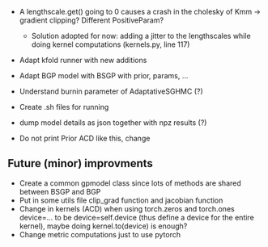 - A lengthscale.get() going to 0 causes a crash in the cholesky of Kmm -> gradient clipping? Different PositiveParam?
  - Solution adopted for now: adding a jitter to the lengthscales while doing kernel computations (kernels.py, line 117)

- Adapt kfold runner with new additions
- Adapt BGP model with BSGP with prior, params, ...

- Understand burnin parameter of AdaptativeSGHMC (?)
- Create .sh files for running
- dump model details as json together with npz results (?)
- Do not print Prior ACD like this, change

## Future (minor) improvments
- Create a common gpmodel class since lots of methods are shared between BSGP and BGP
- Put in some utils file clip_grad function and jacobian function
- Change in kernels (ACD) when using torch.zeros and torch.ones device=... to be device=self.device (thus define a device for the entire kernel), maybe doing kernel.to(device) is enough?
- Change metric computations just to use pytorch